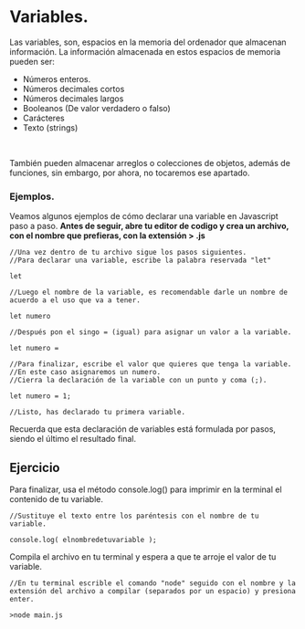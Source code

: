 # Variables.

Las variables, son, espacios en la memoria del ordenador que almacenan información. La información almacenada en estos espacios de memoria pueden ser: 
* Números enteros.
* Números decimales cortos
* Números decimales largos
* Booleanos (De valor verdadero o falso)
* Carácteres
* Texto (strings)
<br>

También pueden almacenar arreglos o colecciones de objetos, además de funciones, sin embargo, por ahora, no tocaremos ese apartado.
<br>
### Ejemplos.
Veamos algunos ejemplos de cómo declarar una variable en Javascript paso a paso. **Antes de seguir, abre tu editor de codigo y crea un archivo, con el nombre que prefieras, con la extensión > .js**
```
//Una vez dentro de tu archivo sigue los pasos siguientes.
//Para declarar una variable, escribe la palabra reservada "let"

let 

//Luego el nombre de la variable, es recomendable darle un nombre de acuerdo a el uso que va a tener.

let numero

//Después pon el singo = (igual) para asignar un valor a la variable.

let numero = 

//Para finalizar, escribe el valor que quieres que tenga la variable.
//En este caso asignaremos un numero.
//Cierra la declaración de la variable con un punto y coma (;).

let numero = 1;

//Listo, has declarado tu primera variable.
```

Recuerda que esta declaración de variables está formulada por pasos, siendo el último el resultado final.
<br>

## Ejercicio
Para finalizar, usa el método console.log() para imprimir en la terminal el contenido de tu variable.

```
//Sustituye el texto entre los paréntesis con el nombre de tu variable.

console.log( elnombredetuvariable );
```
Compila el archivo en tu terminal y espera a que te arroje el valor de tu variable.

```
//En tu terminal escrible el comando "node" seguido con el nombre y la extensión del archivo a compilar (separados por un espacio) y presiona enter.

>node main.js

```